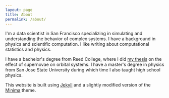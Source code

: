 ```yaml
---
layout: page
title: About
permalink: /about/
---
```


I'm a data scientist in San Francisco specializing in simulating and understanding the behavior of complex systems. I have a background in physics and scientific computation. I like writing about computational statistics and physics.

I have a bachelor's degree from Reed College, where I did [my thesis](/assets/docs/deich_reed_thesis.pdf) on the effect of supernovae on orbital systems. I have a master's degree in physics from San Jose State University during which time I also taught high school physics.

This website is built using [Jekyll](https://jekyllrb.com/) and a slightly modified version of the [Minima](https://github.com/jekyll/minima) theme.
